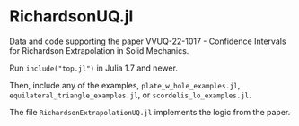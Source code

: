 # RichardsonUQ.jl

Data and code supporting the paper VVUQ-22-1017 - Confidence Intervals for
Richardson Extrapolation in Solid Mechanics.

Run `include("top.jl")` in Julia 1.7 and newer.

Then, include any of the examples, `plate_w_hole_examples.jl`,
`equilateral_triangle_examples.jl`, or  `scordelis_lo_examples.jl`.

The file `RichardsonExtrapolationUQ.jl` implements the logic from the paper.
  
